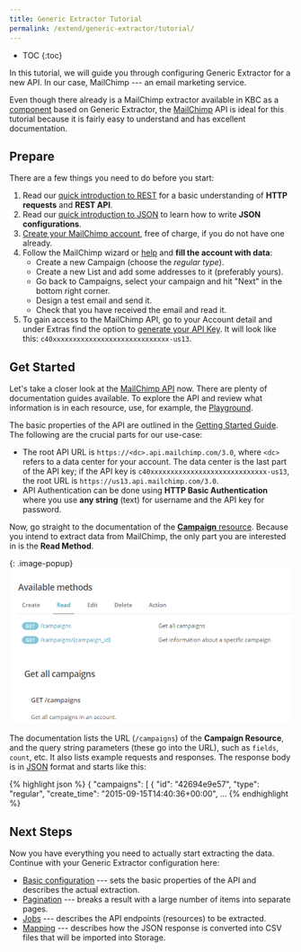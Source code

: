 ```yaml
---
title: Generic Extractor Tutorial
permalink: /extend/generic-extractor/tutorial/
---
```


* TOC
{:toc}

In this tutorial, we will guide you through configuring Generic Extractor for a new API.
In our case, MailChimp --- an email marketing service.

Even though there already is a MailChimp extractor available in KBC as a
[component](/extend/generic-extractor/publish/) based on Generic Extractor,
the [MailChimp](https://mailchimp.com/) API is ideal for this tutorial because it is fairly
easy to understand and has excellent documentation.

## Prepare
There are a few things you need to do before you start:

1. Read our [quick introduction to REST](/extend/generic-extractor/tutorial/rest/) for a basic understanding of
**HTTP requests** and **REST API**.
2. Read our [quick introduction to JSON](/extend/generic-extractor/tutorial/json/) to learn how to write **JSON
configurations**.
3. [Create your MailChimp account](https://login.mailchimp.com/signup/), free of charge, if you do not have one
already.
4. Follow the MailChimp wizard or [help](https://us13.admin.mailchimp.com/campaigns/) and **fill the account with
data**:
	- Create a new Campaign (choose the *regular type*).
	- Create a new List and add some addresses to it (preferably yours).
	- Go back to Campaigns, select your campaign and hit "Next" in the bottom right corner.
	- Design a test email and send it.
	- Check that you have received the email and read it.
5. To gain access to the MailChimp API, go to your Account detail and under Extras find the option to
[generate your API Key](https://mailchimp.com/help/about-api-keys/#Find-or-Generate-Your-API-Key).
It will look like this: `c40xxxxxxxxxxxxxxxxxxxxxxxxxxxxx-us13`.

## Get Started
Let's take a closer look at the [MailChimp API](hhttps://mailchimp.com/developer/) now.
There are plenty of documentation guides available. To explore the API and review what information is in
each resource, use, for example, the [Playground](https://us1.api.mailchimp.com/playground/).

The basic properties of the API are outlined in the
[Getting Started Guide](https://mailchimp.com/developer/guides/get-started-with-mailchimp-api-3/#resources).
The following are the crucial parts for our use-case:

- The root API URL is `https://<dc>.api.mailchimp.com/3.0`, where `<dc>` refers to a data center for your
account. The data center is the last part of the API key; if the API key is
`c40xxxxxxxxxxxxxxxxxxxxxxxxxxxxx-us13`, the root URL is `https://us13.api.mailchimp.com/3.0`.
- API Authentication can be done using **HTTP Basic Authentication** where you use **any string** (text) for
username and the API key for password.

Now, go straight to the documentation of the
[**Campaign** resource](https://mailchimp.com/developer/reference/campaigns/).
Because you intend to extract data from MailChimp, the only part you are interested in is the **Read Method**.

{: .image-popup}
![Screenshot - Read Campaign Documentation](/extend/generic-extractor/tutorial/mailchimp-api-docs-1.png)

The documentation lists the URL (`/campaigns`) of the **Campaign Resource**, and the query string
parameters (these go into the URL), such as `fields`, `count`, etc. It also lists example
requests and responses. The response body is in [JSON](/extend/generic-extractor/tutorial/json) format and starts like this:

{% highlight json %}
{
  "campaigns": [
    {
      "id": "42694e9e57",
      "type": "regular",
      "create_time": "2015-09-15T14:40:36+00:00",
      ...
{% endhighlight %}

## Next Steps
Now you have everything you need to actually start extracting the data. Continue with your Generic Extractor
configuration here:

- [Basic configuration](/extend/generic-extractor/tutorial/basic/) --- sets the basic properties of the API and describes the actual extraction.
- [Pagination](/extend/generic-extractor/tutorial/pagination/) --- breaks a result with a
		large number of items into separate pages.
- [Jobs](/extend/generic-extractor/tutorial/jobs/) --- describes the API endpoints
		(resources) to be extracted.
- [Mapping](/extend/generic-extractor/tutorial/mapping/) --- describes how the JSON
		response is converted into CSV files that will be imported into Storage.